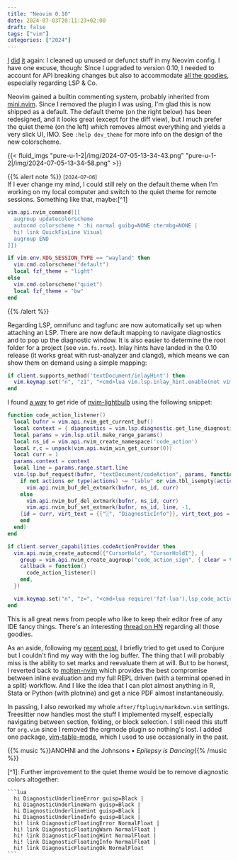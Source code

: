 ```yaml
---
title: "Neovim 0.10"
date: 2024-07-03T20:11:23+02:00
draft: false
tags: ["vim"]
categories: ["2024"]
---
```


[I](/post/lazy-nvim/) [did](/post/vim-revamp-again/) [it](/post/neovim-lsp-easy/) again: I cleaned up unused or defunct stuff in my Neovim config. I have one excuse, though: Since I upgraded to version 0.10, I needed to account for API breaking changes but also to accommodate [all the goodies](https://gpanders.com/blog/whats-new-in-neovim-0.10/), especially regarding LSP & Co.

Neovim gained a builtin commenting system, probably inherited from [mini.nvim](https://github.com/echasnovski/mini.nvim). Since I removed the plugin I was using, I'm glad this is now shipped as a default. The default theme (on the right below) has been redesigned, and it looks great (except for the diff view), but I much prefer the quiet theme (on the left) which removes almost everything and yields a very slick UI, IMO. See `:help dev_theme` for more info on the design of the new colorscheme.

{{&lt; fluid_imgs
"pure-u-1-2|/img/2024-07-05-13-34-43.png"
"pure-u-1-2|/img/2024-07-05-13-34-58.png" >}}

{{% alert note %}}
<small>[2024-07-06]</small><br>
If I ever change my mind, I could still rely on the default theme when I'm working on my local computer and switch to the quiet theme for remote sessions. Something like that, maybe:[^1]

```lua
vim.api.nvim_command([[
  augroup updatecolorscheme
  autocmd colorscheme * :hi normal guibg=NONE ctermbg=NONE |
  hi! link QuickFixLine Visual
  augroup END
]])

if vim.env.XDG_SESSION_TYPE == "wayland" then
  vim.cmd.colorscheme("default")
  local fzf_theme = "light"
else
  vim.cmd.colorscheme("quiet")
  local fzf_theme = "bw"
end
```

{{% /alert %}}

Regarding LSP, omnifunc and tagfunc are now automatically set up when attaching an LSP. There are now default mapping to navigate diagnostics and to pop up the diagnostic window. It is also easier to determine the root folder for a project (see `vim.fs.root`). Inlay hints have landed in the 0.10 release (it works great with rust-analyzer and clangd), which means we can show them on demand using a simple mapping:

```lua
if client.supports_method('textDocument/inlayHint') then
  vim.keymap.set("n", "zI", "<cmd>lua vim.lsp.inlay_hint.enable(not vim.lsp.inlay_hint.is_enabled())<cr>", {})
end
```

I found [a way](https://www.reddit.com/r/neovim/comments/q6lvsl/lsphelp_simple_script_to_place_a_sign_where_code/) to get ride of [nvim-lightbulb](https://github.com/kosayoda/nvim-lightbulb) using the following snippet:

```lua
function code_action_listener()
  local bufnr = vim.api.nvim_get_current_buf()
  local context = { diagnostics = vim.lsp.diagnostic.get_line_diagnostics() }
  local params = vim.lsp.util.make_range_params()
  local ns_id = vim.api.nvim_create_namespace('code_action')
  local r,c = unpack(vim.api.nvim_win_get_cursor(0))
  local curr = 1
  params.context = context
  local line = params.range.start.line
  vim.lsp.buf_request(bufnr, "textDocument/codeAction", params, function(_, actions, _)
    if not actions or type(actions) ~= "table" or vim.tbl_isempty(actions) then
      vim.api.nvim_buf_del_extmark(bufnr, ns_id, curr)
    else
      vim.api.nvim_buf_del_extmark(bufnr, ns_id, curr)
      vim.api.nvim_buf_set_extmark(bufnr, ns_id, line, -1,
	{id = curr, virt_text = {{"░", "DiagnosticInfo"}}, virt_text_pos = "eol"})
    end
  end)
end

if client.server_capabilities.codeActionProvider then
  vim.api.nvim_create_autocmd({"CursorHold", "CursorHoldI"}, {
    group = vim.api.nvim_create_augroup("code_action_sign", { clear = true }),
    callback = function()
      code_action_listener()
    end,
  })

  vim.keymap.set("n", "z=", "<cmd>lua require('fzf-lua').lsp_code_actions({ previewer = 'codeaction' })<cr>")
end
```

This is all great news from people who like to keep their editor free of any IDE fancy things. There's an interesting [thread on HN](https://news.ycombinator.com/item?id=40378218) regarding all those goodies.

As an aside, following my [recent post](/post/scheming-in-vim/), I briefly tried to get used to Conjure but I couldn't find my way with the log buffer. The thing that I will probably miss is the ability to set marks and reevaluate them at will. But to be honest, I reverted back to [molten-nvim](https://github.com/benlubas/molten-nvim) which provides the best compromise between inline evaluation and my full REPL driven (with a terminal opened in a split) workflow. And I like the idea that I can plot almost anything in R, Stata or Python (with plotnine) and get a nice PDF almost instantaneously.

In passing, I also reworked my whole `after/ftplugin/markdown.vim` settings. Treesitter now handles most the stuff I implemented myself, especially navigating between section, folding, or block selection. I still need this stuff for `org.vim` since I removed the orgmode plugin so nothing's lost. I added one package, [vim-table-mode](https://github.com/dhruvasagar/vim-table-mode), which I used to use occasionally in the past.

{{% music %}}ANOHNI and the Johnsons • _Epilepsy is Dancing_{{% /music %}}

[^1]&#x3A;
    Further improvement to the quiet theme would be to remove diagnostic colors altogether:

    ```lua
      hi DiagnosticUnderlineError guisp=Black |
      hi DiagnosticUnderlineWarn guisp=Black |
      hi DiagnosticUnderlineHint guisp=Black |
      hi DiagnosticUnderlineInfo guisp=Black |
      hi! link DiagnosticFloatingError NormalFloat |
      hi! link DiagnosticFloatingWarn NormalFloat |
      hi! link DiagnosticFloatingHint NormalFloat |
      hi! link DiagnosticFloatingInfo NormalFloat |
      hi! link DiagnosticFloatingOk NormalFloat
    ```

